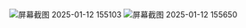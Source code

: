 ![屏幕截图 2025-01-12 155103](https://github.com/user-attachments/assets/631c7270-d701-44a3-8958-458defabe928)
![屏幕截图 2025-01-12 155650](https://github.com/user-attachments/assets/c1ea2869-fba1-4f63-85e2-a65553137f3f)
